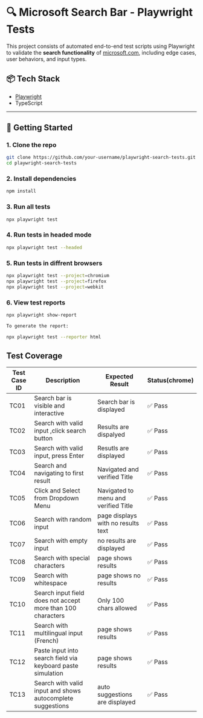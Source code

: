 # 🔍 Microsoft Search Bar - Playwright Tests

This project consists of automated end-to-end test scripts using Playwright to validate the **search functionality** of [microsoft.com](https://www.microsoft.com), including edge cases, user behaviors, and input types.

## 📦 Tech Stack

- [Playwright](https://playwright.dev/)
- TypeScript

---

## 🚀 Getting Started

### 1. Clone the repo

```bash
git clone https://github.com/your-username/playwright-search-tests.git
cd playwright-search-tests
```

### 2. Install dependencies

```bash
npm install
```

### 3. Run all tests

```bash
npx playwright test
```

### 4. Run tests in headed mode

```bash
npx playwright test --headed
```

### 5. Run tests in diffrent browsers

```bash
npx playwright test --project=chromium
npx playwright test --project=firefox
npx playwright test --project=webkit
```

### 6. View test reports

```bash
npx playwright show-report

To generate the report:

npx playwright test --reporter html
```

## Test Coverage

| Test Case ID| Description                                                  | Expected Result                      | Status(chrome)|
|-------------|--------------------------------------------------------------|--------------------------------------|---------------|
| TC01        | Search bar is visible and interactive                        | Search bar is displayed              | ✅ Pass       |
| TC02        | Search with valid input ,click search button                 | Results are dispalyed                | ✅ Pass       |
| TC03        | Search with valid input, press Enter                         | Resutls are displayed                | ✅ Pass       |
| TC04        | Search and navigating to first result                        | Navigated and verified Title         | ✅ Pass       |
| TC05        | Click and Select from Dropdown Menu                          | Navigated to menu and verified Title | ✅ Pass       |
| TC06        | Search with random input                                     | page displays with no results text   | ✅ Pass       |
| TC07        | Search with empty input                                      | no results are displayed             | ✅ Pass       |
| TC08        | Search with special characters                               | page shows results                   | ✅ Pass       |
| TC09        | Search with whitespace                                       | page shows no results                | ✅ Pass       |
| TC10        | Search input field does not accept more than 100 characters  | Only 100 chars allowed               | ✅ Pass       |
| TC11        | Search with multilingual input (French)                      | page shows results                   | ✅ Pass       |
| TC12        | Paste input into search field via keyboard paste simulation  | page shows results                   | ✅ Pass       |
| TC13        | Search with valid input and shows autocomplete suggestions   | auto suggestions are displayed       | ✅ Pass       |


